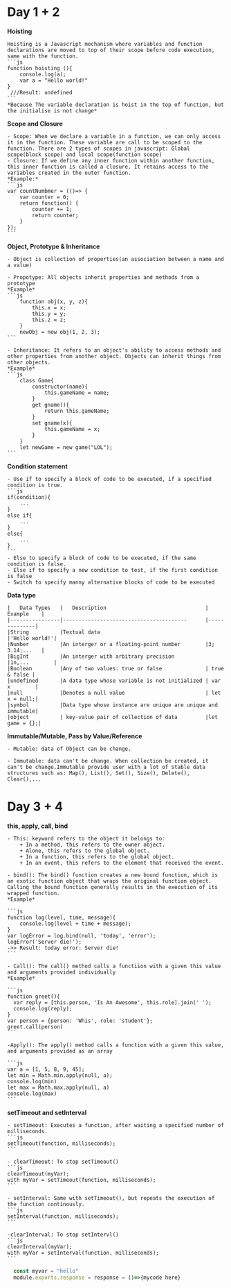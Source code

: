 # Day 1 + 2

**Hoisting**

	Hoisting is a Javascript mechanism where variables and function declarations are moved to top of their scope before code execution, same with the function.
	```js
	function hoisting (){
		console.log(a);
	 	var a = "Hello world!"
	}
	 ///Result: undefined
	```
	*Because The variable declaration is hoist in the top of function, but the initialise is not change*

**Scope and Closure**

	- Scope: When we declare a variable in a function, we can only access it in the function. These variable are call to be scoped to the function. There are 2 types of scopes in javascript: Global scope(block scope) and local scope(function scope)
	- Closure: If we define any inner function within another function, this inner function is called a closure. It retains access to the variables created in the outer function.
	*Example:*
	```js
	var countNumbmer = (()=> {
		var counter = 0;
		return function() {
			counter += 1;
			return counter;
		}
	});
	```

**Object, Prototype & Inheritance**

	- Object is collection of properties(an association between a name and a value)

	- Propotype: All objects inherit properties and methods from a prototype
	*Example*
	```js
		function obj(x, y, z){
			this.x = x;
			this.y = y;
			this.z = z;
		}
		newObj = new obj(1, 2, 3);
	```

	- Inheritance: It refers to an object's ability to access methods and other properties from another object. Objects can inherit things from other objects.
	*Example*
	```js
		class Game{
			constructor(name){
				this.gameName = name;
			}
			get gname(){
				return this.gameName;
			}
			set gname(x){
				this.gameName = x;
			}
		}
		let newGame = new game("LOL");
	```

**Condition statement**

	- Use if to specify a block of code to be executed, if a specified condition is true.
	```js
	if(condition){
		...
	}
	else if{
		...
	}
	else{
		...
	}
	```
	- Else to specify a block of code to be executed, if the same condition is false.
	- Else if to specify a new condition to test, if the first condition is false
	- Switch to specify manny alternative blocks of code to be executed

**Data type**

	|   Data Types   |   Description                          		|   Example    |
	|----------------|----------------------------------------		|--------------|
	|String	         |Textual data                            		|'Hello world!'|
	|Number          |An interger or a floating-point number  		|3; 3.14;...   |
	|BigInt          |An interger with arbitrary precision    		|1n,...        |
	|Boolean         |Any of two values: true or false        		| true & false |
	|undefined       |A data type whose variable is not initialized | var x        |
	|null 			 |Denotes a null value 							| let x = null;|
	|symbol			 |Data type whose instance are unique are unique and immutable|
	|object 		 | key-value pair of collection of data         |let game = {};|


**Immutable/Mutable, Pass by Value/Reference**

	- Mutable: data of Object can be change.

	- Immutable: data can't be change. When collection be created, it can't be change.Immutable provide user with a lot of stable data structures such as: Map(), List(), Set(), Size(), Delete(), Clear(),...



# Day 3 + 4

**this, apply, call, bind**

	- This: keyword refers to the object it belongs to:
		+ In a method, this refers to the owner object.
		+ Alone, this refers to the global object.
		+ In a function, this refers to the global object.
		+ In an event, this refers to the element that received the event.

	- bind(): The bind() function creates a new bound function, which is an exotic function object that wraps the original function object. Calling the bound function generally results in the execution of its wrapped function.
	*Example*

	```js
	function log(level, time, message){
		console.log(level + time + message);
	}
	var logError = log.bind(null, 'today', 'error');
	logError('Server die!');
	->> Result: today error: Server die!
	```

	- Call(): The call() method calls a functiion with a given this value and arguments provided individually
	*Example*

	```js
	function greet(){
	  var reply = [this.person, 'Is An Awesome', this.role].join(' ');
	  console.log(reply);
	}
	var person = {person: 'Whis', role: 'student'};
	greet.call(person)
	```

	-Apply(): The apply() method calls a function with a given this value, and arguments provided as an array

	```js
	var a = [1, 5, 8, 9, 45];
	let min = Math.min.apply(null, a);
	console.log(min)
	let max = Math.max.apply(null, a)
	console.log(max)
	```

**setTimeout and setInterval**

	- setTimeout: Executes a function, after waiting a specified number of milliseconds.
	```js
	setTimeout(function, milliseconds);
	```

	- clearTimeout: To stop setTimeout()
	```js
	clearTimeout(myVar);
	with myVar = setTimeout(function, milliseconds);
	```

	- setInterval: Same with setTimeout(), but repeats the execution of the function continously.
	```js
	setInterval(function, milliseconds);
	```

	-clearInterval: To stop setIntervl()
	```js
	clearInterval(myVar);
	with myVar = setInterval(function, milliseconds);
	```
 ```js
   const myvar = "hello"
   module.exports.response = response = ()=>{mycode here}
```
